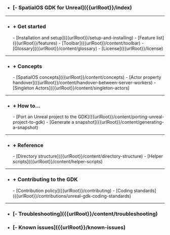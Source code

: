 - <h3>[- SpatialOS GDK for Unreal]({{urlRoot}}/index)</h3>

 ***
- <h3>+ Get started</h3>
    - [Installation and setup]({{urlRoot}}/setup-and-installing)
    - [Feature list]({{urlRoot}}/features)
    - [Toolbar]({{urlRoot}}/content/toolbar)
    - [Glossary]({{urlRoot}}/content/glossary)
    - [License]({{urlRoot}}/license)

 ***
- <h3>+ Concepts</h3>
    - [SpatialOS concepts]({{urlRoot}}/content/concepts)
    - [Actor property handover]({{urlRoot}}/content/handover-between-server-workers)
    - [Singleton Actors]({{urlRoot}}/content/singleton-actors)

 ***
- <h3>+ How to...</h3>
    - [Port an Unreal project to the GDK]({{urlRoot}}/content/porting-unreal-project-to-gdk)
    - [Generate a snapshot]({{urlRoot}}/content/generating-a-snapshot)

 ***
- <h3>+ Reference</h3>
    - [Directory structure]({{urlRoot}}/content/directory-structure)
    - [Helper scripts]({{urlRoot}}/content/helper-scripts)

 ***
- <h3>+ Contributing to the GDK</h3>
    - [Contribution policy]({{urlRoot}}/contributing)
    - [Coding standards]({{urlRoot}}/contributions/unreal-gdk-coding-standards)

 ***
- <h3>[- Troubleshooting]({{urlRoot}}/content/troubleshooting)</h3>
- <h3>[- Known issues]({{urlRoot}}/known-issues)</h3>

